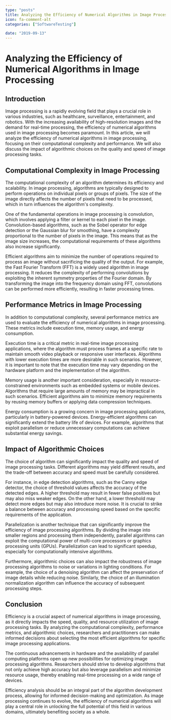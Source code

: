 ```yaml
---
type: "posts"
title: Analyzing the Efficiency of Numerical Algorithms in Image Processing
icon: fa-comment-alt
categories: ["SoftwareTesting"]

date: "2019-09-13"
---
```




# Analyzing the Efficiency of Numerical Algorithms in Image Processing

## Introduction

Image processing is a rapidly evolving field that plays a crucial role in various industries, such as healthcare, surveillance, entertainment, and robotics. With the increasing availability of high-resolution images and the demand for real-time processing, the efficiency of numerical algorithms used in image processing becomes paramount. In this article, we will analyze the efficiency of numerical algorithms in image processing, focusing on their computational complexity and performance. We will also discuss the impact of algorithmic choices on the quality and speed of image processing tasks.

## Computational Complexity in Image Processing

The computational complexity of an algorithm determines its efficiency and scalability. In image processing, algorithms are typically designed to perform operations on individual pixels or groups of pixels. The size of the image directly affects the number of pixels that need to be processed, which in turn influences the algorithm's complexity.

One of the fundamental operations in image processing is convolution, which involves applying a filter or kernel to each pixel in the image. Convolution-based algorithms, such as the Sobel operator for edge detection or the Gaussian blur for smoothing, have a complexity proportional to the number of pixels in the image. This means that as the image size increases, the computational requirements of these algorithms also increase significantly.

Efficient algorithms aim to minimize the number of operations required to process an image without sacrificing the quality of the output. For example, the Fast Fourier Transform (FFT) is a widely used algorithm in image processing. It reduces the complexity of performing convolutions by exploiting the inherent symmetry properties of the Fourier domain. By transforming the image into the frequency domain using FFT, convolutions can be performed more efficiently, resulting in faster processing times.

## Performance Metrics in Image Processing

In addition to computational complexity, several performance metrics are used to evaluate the efficiency of numerical algorithms in image processing. These metrics include execution time, memory usage, and energy consumption.

Execution time is a critical metric in real-time image processing applications, where the algorithm must process frames at a specific rate to maintain smooth video playback or responsive user interfaces. Algorithms with lower execution times are more desirable in such scenarios. However, it is important to note that the execution time may vary depending on the hardware platform and the implementation of the algorithm.

Memory usage is another important consideration, especially in resource-constrained environments such as embedded systems or mobile devices. Algorithms that require large amounts of memory may be impractical in such scenarios. Efficient algorithms aim to minimize memory requirements by reusing memory buffers or applying data compression techniques.

Energy consumption is a growing concern in image processing applications, particularly in battery-powered devices. Energy-efficient algorithms can significantly extend the battery life of devices. For example, algorithms that exploit parallelism or reduce unnecessary computations can achieve substantial energy savings.

## Impact of Algorithmic Choices

The choice of algorithm can significantly impact the quality and speed of image processing tasks. Different algorithms may yield different results, and the trade-off between accuracy and speed must be carefully considered.

For instance, in edge detection algorithms, such as the Canny edge detector, the choice of threshold values affects the accuracy of the detected edges. A higher threshold may result in fewer false positives but may also miss weaker edges. On the other hand, a lower threshold may detect more edges but may also introduce more noise. It is crucial to strike a balance between accuracy and processing speed based on the specific requirements of the application.

Parallelization is another technique that can significantly improve the efficiency of image processing algorithms. By dividing the image into smaller regions and processing them independently, parallel algorithms can exploit the computational power of multi-core processors or graphics processing units (GPUs). Parallelization can lead to significant speedup, especially for computationally intensive algorithms.

Furthermore, algorithmic choices can also impact the robustness of image processing algorithms to noise or variations in lighting conditions. For example, the choice of a denoising algorithm can affect the preservation of image details while reducing noise. Similarly, the choice of an illumination normalization algorithm can influence the accuracy of subsequent processing steps.

## Conclusion

Efficiency is a crucial aspect of numerical algorithms in image processing, as it directly impacts the speed, quality, and resource utilization of image processing tasks. By analyzing the computational complexity, performance metrics, and algorithmic choices, researchers and practitioners can make informed decisions about selecting the most efficient algorithms for specific image processing applications.

The continuous advancements in hardware and the availability of parallel computing platforms open up new possibilities for optimizing image processing algorithms. Researchers should strive to develop algorithms that not only achieve high accuracy but also leverage parallelism and minimize resource usage, thereby enabling real-time processing on a wide range of devices.

Efficiency analysis should be an integral part of the algorithm development process, allowing for informed decision-making and optimization. As image processing continues to evolve, the efficiency of numerical algorithms will play a central role in unlocking the full potential of this field in various domains, ultimately benefiting society as a whole.